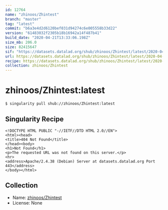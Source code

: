 ```yaml
---
id: 12764
name: "zhinoos/Zhintest"
branch: "master"
tag: "latest"
commit: "b6a3e4d2d6120bef031d94274c6e005558b33d22"
version: "61483032f2305b18b16942a14f487b41"
build_date: "2020-04-21T13:33:06.198Z"
size_mb: 206.0
size: 82415647
sif: "https://datasets.datalad.org/shub/zhinoos/Zhintest/latest/2020-04-21-b6a3e4d2-61483032/61483032f2305b18b16942a14f487b41.sif"
url: https://datasets.datalad.org/shub/zhinoos/Zhintest/latest/2020-04-21-b6a3e4d2-61483032/
recipe: https://datasets.datalad.org/shub/zhinoos/Zhintest/latest/2020-04-21-b6a3e4d2-61483032/Singularity
collection: zhinoos/Zhintest
---
```


# zhinoos/Zhintest:latest

```bash
$ singularity pull shub://zhinoos/Zhintest:latest
```

## Singularity Recipe

```singularity
<!DOCTYPE HTML PUBLIC "-//IETF//DTD HTML 2.0//EN">
<html><head>
<title>404 Not Found</title>
</head><body>
<h1>Not Found</h1>
<p>The requested URL was not found on this server.</p>
<hr>
<address>Apache/2.4.38 (Debian) Server at datasets.datalad.org Port 443</address>
</body></html>
```

## Collection

 - Name: [zhinoos/Zhintest](https://github.com/zhinoos/Zhintest)
 - License: None

